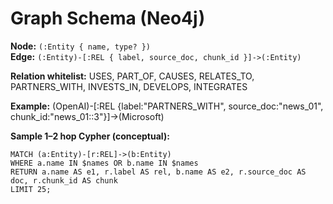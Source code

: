 # Graph Schema (Neo4j)

**Node:** `(:Entity { name, type? })`  
**Edge:** `(:Entity)-[:REL { label, source_doc, chunk_id }]->(:Entity)`

**Relation whitelist:** USES, PART_OF, CAUSES, RELATES_TO, PARTNERS_WITH, INVESTS_IN, DEVELOPS, INTEGRATES

**Example:**
(OpenAI)-[:REL {label:"PARTNERS_WITH", source_doc:"news_01", chunk_id:"news_01::3"}]->(Microsoft)

**Sample 1–2 hop Cypher (conceptual):**
```cypher
MATCH (a:Entity)-[r:REL]->(b:Entity)
WHERE a.name IN $names OR b.name IN $names
RETURN a.name AS e1, r.label AS rel, b.name AS e2, r.source_doc AS doc, r.chunk_id AS chunk
LIMIT 25;
